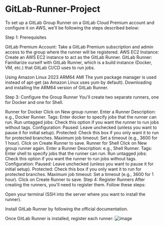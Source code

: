 # GitLab-Runner-Project


To set up a GitLab Group Runner on a GitLab Cloud Premium account and configure it on AWS, we'll be following the steps described below:

Step 1: Prerequisites

GitLab Premium Account: Take a GitLab Premium subscription and admin access to the group where the runner will be registered.
AWS EC2 Instance: Create an AWS EC2 instance to act as the GitLab Runner.
GitLab Runner: Familiarize ourself with GitLab Runner, which is a build instance (Docker, VM, etc.) that GitLab CI/CD uses to run jobs.

Using Amazon Linux 2023 ARM64 AMI 
The yum package manager is used instead of apt-get (as Amazon Linux uses yum by default).
Downloading and installing the ARM64 version of GitLab Runner.

Step 3: Configure the Group Runner
You'll create two separate runners, one for Docker and one for Shell.

Runner for Docker
Click on New group runner.
Enter a Runner Description: e.g., Docker Runner.
Tags: Enter docker to specify jobs that the runner can run.
Run untagged jobs: Check this option if you want the runner to run jobs without tags.
Configuration:
Paused: Leave unchecked (unless you want to pause it for initial setup).
Protected: Check this box if you only want it to run for protected branches.
Maximum job timeout: Set a timeout (e.g., 3600 for 1 hour).
Click on Create Runner to save.
Runner for Shell
Click on New group runner again.
Enter a Runner Description: e.g., Shell Runner.
Tags: Enter shell to specify jobs that the runner can run.
Run untagged jobs: Check this option if you want the runner to run jobs without tags.
Configuration:
Paused: Leave unchecked (unless you want to pause it for initial setup).
Protected: Check this box if you only want it to run for protected branches.
Maximum job timeout: Set a timeout (e.g., 3600 for 1 hour).
Click on Create Runner to save.
Step 4: Register Runners
After creating the runners, you'll need to register them. Follow these steps:

Open your terminal (SSH into the server where you want to install the runner).

Install GitLab Runner by following the official documentation.

Once GitLab Runner is installed, register each runner:
![image](https://github.com/user-attachments/assets/c48d1a7f-d772-47a0-85fd-40774dfc0748)
